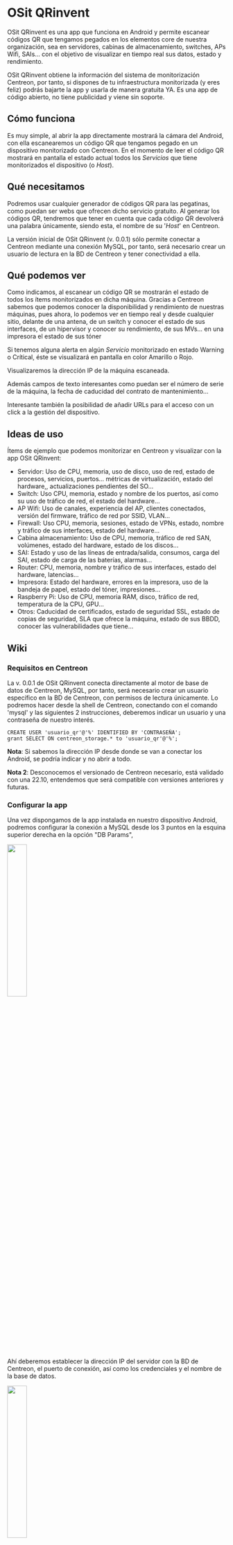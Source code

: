# OSit QRinvent

OSit QRinvent es una app que funciona en Android y permite escanear códigos QR que tengamos pegados en los elementos core de nuestra organización, sea en servidores, cabinas de almacenamiento, switches, APs Wifi, SAIs... con el objetivo de visualizar en tiempo real sus datos, estado y rendimiento.

OSit QRinvent obtiene la información del sistema de monitorización Centreon, por tanto, si dispones de tu infraestructura monitorizada (y eres feliz) podrás bajarte la app y usarla de manera gratuita YA. Es una app de código abierto, no tiene publicidad y viene sin soporte.

## Cómo funciona

Es muy simple, al abrir la app directamente mostrará la cámara del Android, con ella escanearemos un código QR que tengamos pegado en un dispositivo monitorizado con Centreon. En el momento de leer el código QR mostrará en pantalla el estado actual todos los _Servicios_ que tiene monitorizados el dispositivo (o _Host_).

## Qué necesitamos

Podremos usar cualquier generador de códigos QR para las pegatinas, como puedan ser webs que ofrecen dicho servicio gratuito. Al generar los códigos QR, tendremos que tener en cuenta que cada código QR devolverá una palabra únicamente, siendo esta, el nombre de su '_Host_' en Centreon. 

La versión inicial de OSit QRinvent (v. 0.0.1) sólo permite conectar a Centreon mediante una conexión MySQL, por tanto, será necesario crear un usuario de lectura en la BD de Centreon y tener conectividad a ella.

## Qué podemos ver

Como indicamos, al escanear un código QR se mostrarán el estado de todos los ítems monitorizados en dicha máquina. Gracias a Centreon sabemos que podemos conocer la disponibilidad y rendimiento de nuestras máquinas, pues ahora, lo podemos ver en tiempo real y desde cualquier sitio, delante de una antena, de un switch y conocer el estado de sus interfaces, de un hipervisor y conocer su rendimiento, de sus MVs... en una impresora el estado de sus tóner

Si tenemos alguna alerta en algún _Servicio_ monitorizado en estado Warning o Crítical, éste se visualizará en pantalla en color Amarillo o Rojo.

Visualizaremos la dirección IP de la máquina escaneada.

Además campos de texto interesantes como puedan ser el número de serie de la máquina, la fecha de caducidad del contrato de mantenimiento... 

Interesante también la posibilidad de añadir URLs para el acceso con un click a la gestión del dispositivo.

## Ideas de uso

Ítems de ejemplo que podemos monitorizar en Centreon y visualizar con la app OSit QRinvent:

*   Servidor: Uso de CPU, memoria, uso de disco, uso de red, estado de procesos, servicios, puertos... métricas de virtualización, estado del hardware,, actualizaciones pendientes del SO...
*   Switch: Uso CPU, memoria, estado y nombre de los puertos, así como su uso de tráfico de red, el estado del hardware...
*   AP Wifi: Uso de canales, experiencia del AP, clientes conectados, versión del firmware, tráfico de red por SSID, VLAN...
*   Firewall: Uso CPU, memoria, sesiones, estado de VPNs, estado, nombre y tráfico de sus interfaces, estado del hardware...
*   Cabina almacenamiento: Uso de CPU, memoria, tráfico de red SAN, volúmenes, estado del hardware, estado de los discos...
*   SAI: Estado y uso de las líneas de entrada/salida, consumos, carga del SAI, estado de carga de las baterías, alarmas...
*   Router: CPU, memoria, nombre y tráfico de sus interfaces, estado del hardware, latencias...
*   Impresora: Estado del hardware, errores en la impresora, uso de la bandeja de papel, estado del tóner, impresiones...
*   Raspberry Pi: Uso de CPU, memoria RAM, disco, tráfico de red, temperatura de la CPU, GPU...
*   Otros: Caducidad de certificados, estado de seguridad SSL, estado de copias de seguridad, SLA que ofrece la máquina, estado de sus BBDD, conocer las vulnerabilidades que tiene...

## Wiki

### Requisitos en Centreon

La v. 0.0.1 de OSit QRinvent conecta directamente al motor de base de datos de Centreon, MySQL, por tanto, será necesario crear un usuario específico en la BD de Centreon, con permisos de lectura únicamente. Lo podremos hacer desde la shell de Centreon, conectando con el comando 'mysql' y las siguientes 2 instrucciones, deberemos indicar un usuario y una contraseña de nuestro interés.

    CREATE USER 'usuario_qr'@'%' IDENTIFIED BY 'CONTRASEÑA';
    grant SELECT ON centreon_storage.* to 'usuario_qr'@'%';

**Nota**: Si sabemos la dirección IP desde donde se van a conectar los Android, se podría indicar y no abrir a todo.

**Nota 2**: Desconocemos el versionado de Centreon necesario, está validado con una 22.10, entendemos que será compatible con versiones anteriores y futuras.


### Configurar la app

Una vez dispongamos de la app instalada en nuestro dispositivo Android, podremos configurar la conexión a MySQL desde los 3 puntos en la esquina superior derecha en la opción "DB Params",

<img src="img/app001b.jpeg" width="30%" height="30%">

Ahí deberemos establecer la dirección IP del servidor con la BD de Centreon, el puerto de conexión, así como los credenciales y el nombre de la base de datos.

<img src="img/app002.jpeg" width="30%" height="30%">

En las 'User Preferences', podremos configurarnos un Timeout donde especificaremos el tiempo que queremos que dure el QR en pantalla (en ms), por defecto 0, ilimitado. Así como la posibilidad de cambiar el color del tema de la app.

### Uso de la app

<img src="img/app01.jpeg" width="30%" height="30%">


Como sabemos ya, la finalidad de la app será escanear unos códigos QR que nos podremos auto generar y personalizar, Del QR obtendrá la palabra con el nombre del _Host_ monitorizado en Centreon. Será tan sencillo cómo escanear un QR.

<img src="img/app02.jpeg" width="30%" height="30%">


Y nos mostrará inmediatamente, el nombre del _Host_, su dirección IP y el resto de _Servicios_ monitorizados, así como su estado. Bastará con escanear otro código QR y la pantalla se actualizará automáticamente, o, podremos pulsar sobre el nombre del _Host_ en la parte superior izquierda y se limpiará la pantalla.

Si algún _Servicio_ del _Host_ estuviese en estado Warning o Crítical se visualizaría dicho servicio con otro color. Además, los _Servicios_ que devuelvan una URL nos permitirán pinchar en ellos y abrir el navegador directamente, por ejemplo a su web de gestión.

En la parte inferior se dispone de 3 botones, uno para cambiar de cámara, otro para pausar la imagen, y el tercero para activar el flash si es que lo necesitamos.

## FAQ

### Web para generar QR

Por ejemplo se puede usar QRCODEMONKEY: [https://www.qrcode-monkey.com](https://www.qrcode-monkey.com)

Leerá cualquier tipo de diseño de un código QR de formato TEXTO.

### Cómo genero un Servicio con URL

Se puede crear un _Servicio_ en Centreon que se llame por ejemplo 'Acceso a gestión' que simplemente devuelva una URL, y así podamos pinchar en ella desde la app OSit QRinvent con el objetivo de acceder a la gestión del dispositivo desde nuestro Androd.

El _Servicio_ se apoyará de un Comando tan sencillo como la siguiente línea, y cada _Servicio_ que creemos, como Argumento le indicaremos la URL.

    /usr/bin/echo "$ARG1$"

### ¿Es seguro?

Sabemos que en esto de IT no hay nada seguro, así que queda a tu elección, simplemente se ha creado un usuario con permisos de lectura en tu BD de Centreon. 

Los códigos QR no revelan información confidencial, por lo que, si cualquier usuario (que no disponga de la app) escanea un código QR nuestro, mostrarán el nombre del dispositivo exclusivamente; los datos están en la BD.

### ¿Futuro?

¿Habrán nuevas versiones con nuevas funcionalidades?¿Habrán nuevas apps que hagan otras cosas molonguis? Quién sabe, alguna idea loca queda, pero... _tempus fugit_.

### Licenciamiento

Cómo indicamos OSit QRinvent es gratuita y de código abierto, que podrá ser usada por cualquier persona o empresa.

Con una única condición, los proveedores de IT no tienen derecho de modificar el código de la app, ni para su uso particular, ni la de sus clientes; ni por supuesto vender la app o derivados de esta. ;-)

### Descarga

Para poder acceder al APK compilado e instalártelo en tu Android, podrás hacerlo desde aquí: https://www.bujarra.com/osit-qrmonitor

### Contacto

Estamos en http://www.openservices.eus
